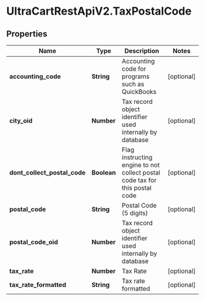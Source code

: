 # UltraCartRestApiV2.TaxPostalCode

## Properties

Name | Type | Description | Notes
------------ | ------------- | ------------- | -------------
**accounting_code** | **String** | Accounting code for programs such as QuickBooks | [optional] 
**city_oid** | **Number** | Tax record object identifier used internally by database | [optional] 
**dont_collect_postal_code** | **Boolean** | Flag instructing engine to not collect postal code tax for this postal code | [optional] 
**postal_code** | **String** | Postal Code (5 digits) | [optional] 
**postal_code_oid** | **Number** | Tax record object identifier used internally by database | [optional] 
**tax_rate** | **Number** | Tax Rate | [optional] 
**tax_rate_formatted** | **String** | Tax rate formatted | [optional] 


